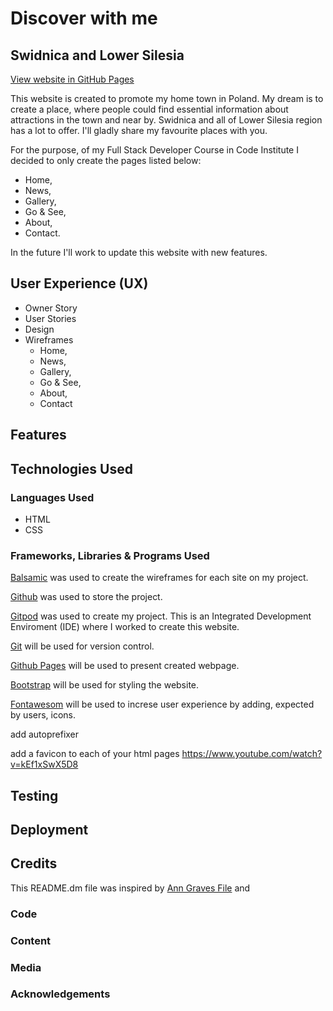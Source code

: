 # Discover with me
## Swidnica and Lower Silesia
[View website in GitHub Pages]()

This website is created to promote my home town in Poland. My dream is to create a place, where people could find essential information about attractions in the town and near by. Swidnica and all of Lower Silesia region has a lot to offer. I'll gladly share my favourite places with you. 

For the purpose, of my Full Stack Developer Course in Code Institute I decided to only create the pages listed below:

* Home, 
* News,
* Gallery,
* Go & See, 
* About, 
* Contact.  

In the future I'll work to update this website with new features. 

##  User Experience (UX)

* Owner Story
* User Stories
* Design
* Wireframes 
  * Home, 
  * News,
  * Gallery,
  * Go & See,
  * About, 
  * Contact 

## Features


## Technologies Used

### Languages Used

* HTML
* CSS

### Frameworks, Libraries & Programs Used

[Balsamic](https://balsamiq.com/wireframes/desktop/) 
was used to create the wireframes for each site on my project.

[Github](https://github.com/)
was used to store the project.

[Gitpod]()
was used to create my project. This is an Integrated Development Enviroment (IDE) where I worked to create this website.

[Git]()
will be used for version control.

[Github Pages](https://pages.github.com/)
will be used to present created webpage.

[Bootstrap](https://getbootstrap.com/)
will be used for styling the website.

[Fontawesom](https://fontawesome.com/)
will be used to increse user experience by adding, expected by users, icons. 

add autoprefixer

add a favicon to each of your html pages https://www.youtube.com/watch?v=kEf1xSwX5D8

## Testing

## Deployment

## Credits

This README.dm file was inspired by [Ann Graves File](https://github.com/AJGreaves/portrait-artist/blob/master/README.md) and []()

### Code

### Content

### Media

### Acknowledgements




